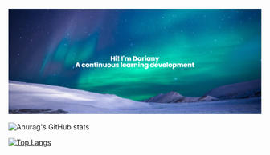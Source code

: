 [![MasterHead](https://github.com/DariDiniz/DariDiniz/blob/main/Capa%20-%20Aurora.png)](https://github.com/DariDiniz)

![Anurag's GitHub stats](https://github-readme-stats.vercel.app/api?username=DariDiniz&show_icons=true&theme=radical)

[![Top Langs](https://github-readme-stats.vercel.app/api/top-langs/?username=DariDiniz&layout=compact&show_icons=true&theme=radical)](https://github.com/DariDiniz/github-readme-stats)

